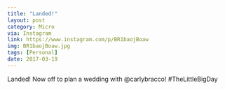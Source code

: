 ```yaml
---
title: "Landed!"
layout: post
category: Micro
via: Instagram
link: https://www.instagram.com/p/BR1baojBoaw
img: BR1baojBoaw.jpg
tags: [Personal]
date: 2017-03-19
---
```

Landed! Now off to plan a wedding with @carlybracco! #TheLittleBigDay